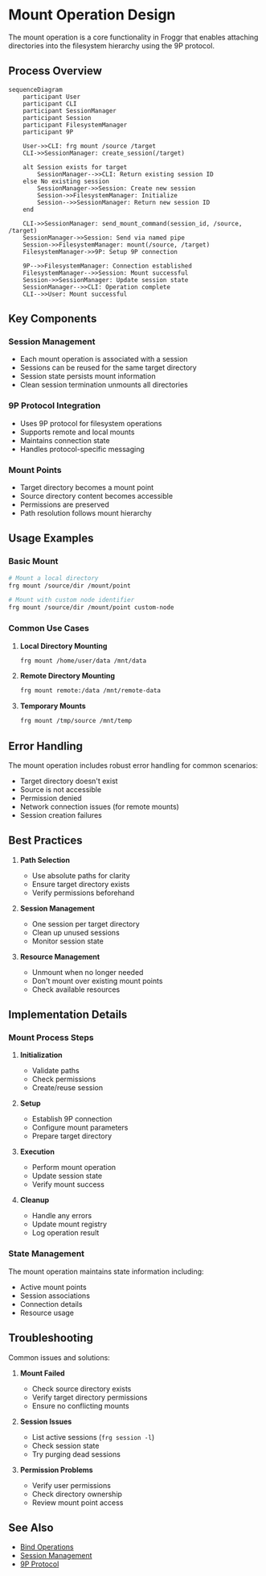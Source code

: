 # Mount Operation Design

The mount operation is a core functionality in Froggr that enables attaching directories into the filesystem hierarchy using the 9P protocol.

## Process Overview

```mermaid
sequenceDiagram
    participant User
    participant CLI
    participant SessionManager
    participant Session
    participant FilesystemManager
    participant 9P

    User->>CLI: frg mount /source /target
    CLI->>SessionManager: create_session(/target)
    
    alt Session exists for target
        SessionManager-->>CLI: Return existing session ID
    else No existing session
        SessionManager->>Session: Create new session
        Session->>FilesystemManager: Initialize
        Session-->>SessionManager: Return new session ID
    end
    
    CLI->>SessionManager: send_mount_command(session_id, /source, /target)
    SessionManager->>Session: Send via named pipe
    Session->>FilesystemManager: mount(/source, /target)
    FilesystemManager->>9P: Setup 9P connection
    
    9P-->>FilesystemManager: Connection established
    FilesystemManager-->>Session: Mount successful
    Session->>SessionManager: Update session state
    SessionManager-->>CLI: Operation complete
    CLI-->>User: Mount successful
```

## Key Components

### Session Management
- Each mount operation is associated with a session
- Sessions can be reused for the same target directory
- Session state persists mount information
- Clean session termination unmounts all directories

### 9P Protocol Integration
- Uses 9P protocol for filesystem operations
- Supports remote and local mounts
- Maintains connection state
- Handles protocol-specific messaging

### Mount Points
- Target directory becomes a mount point
- Source directory content becomes accessible
- Permissions are preserved
- Path resolution follows mount hierarchy

## Usage Examples

### Basic Mount
```bash
# Mount a local directory
frg mount /source/dir /mount/point

# Mount with custom node identifier
frg mount /source/dir /mount/point custom-node
```

### Common Use Cases
1. **Local Directory Mounting**
   ```bash
   frg mount /home/user/data /mnt/data
   ```

2. **Remote Directory Mounting**
   ```bash
   frg mount remote:/data /mnt/remote-data
   ```

3. **Temporary Mounts**
   ```bash
   frg mount /tmp/source /mnt/temp
   ```

## Error Handling

The mount operation includes robust error handling for common scenarios:

- Target directory doesn't exist
- Source is not accessible
- Permission denied
- Network connection issues (for remote mounts)
- Session creation failures

## Best Practices

1. **Path Selection**
   - Use absolute paths for clarity
   - Ensure target directory exists
   - Verify permissions beforehand

2. **Session Management**
   - One session per target directory
   - Clean up unused sessions
   - Monitor session state

3. **Resource Management**
   - Unmount when no longer needed
   - Don't mount over existing mount points
   - Check available resources

## Implementation Details

### Mount Process Steps

1. **Initialization**
   - Validate paths
   - Check permissions
   - Create/reuse session

2. **Setup**
   - Establish 9P connection
   - Configure mount parameters
   - Prepare target directory

3. **Execution**
   - Perform mount operation
   - Update session state
   - Verify mount success

4. **Cleanup**
   - Handle any errors
   - Update mount registry
   - Log operation result

### State Management

The mount operation maintains state information including:
- Active mount points
- Session associations
- Connection details
- Resource usage

## Troubleshooting

Common issues and solutions:

1. **Mount Failed**
   - Check source directory exists
   - Verify target directory permissions
   - Ensure no conflicting mounts

2. **Session Issues**
   - List active sessions (`frg session -l`)
   - Check session state
   - Try purging dead sessions

3. **Permission Problems**
   - Verify user permissions
   - Check directory ownership
   - Review mount point access

## See Also

- [Bind Operations](./bind-operations.md)
- [Session Management](./session-management.md)
- [9P Protocol](./9p-protocol.md) 